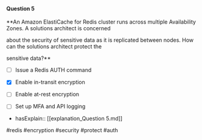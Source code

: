 #### Question  5


**An Amazon ElastiCache for Redis cluster runs across multiple Availability Zones. A solutions architect is concerned

about the security of sensitive data as it is replicated between nodes. How can the solutions architect protect the

sensitive data?**


- [ ] Issue a Redis AUTH command


- [x] Enable in-transit encryption


- [ ] Enable at-rest encryption


- [ ] Set up MFA and API logging



- hasExplain:: [[explanation_Question  5.md]]

#redis #encryption #security #protect #auth 